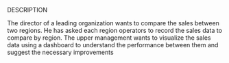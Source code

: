 DESCRIPTION


The director of a leading organization wants to compare the sales between two regions. He has asked each region operators to record the sales data to compare by region. The upper management wants to visualize the sales data using a dashboard to understand the performance between them and suggest the necessary improvements
